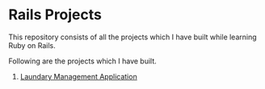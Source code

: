 # Rails Projects


This repository consists of all the projects which I have built while learning Ruby on Rails.

Following are the projects which I have built.

1. [Laundary Management Application](https://github.com/develop-build/rails_projects/tree/master/laundary_management_app)

